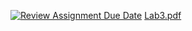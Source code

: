 [![Review Assignment Due Date](https://classroom.github.com/assets/deadline-readme-button-24ddc0f5d75046c5622901739e7c5dd533143b0c8e959d652212380cedb1ea36.svg)](https://classroom.github.com/a/bIZQaFcG)
[Lab3.pdf](https://github.com/261200-2566-2/lab03-group30/files/13467058/Lab3.pdf)
